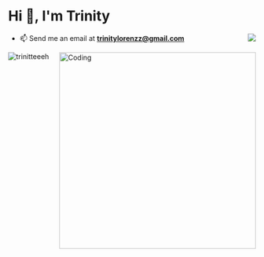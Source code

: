 <h1 align="left">Hi 👋, I'm Trinity</h1>
<img align="right" src="https://i.pinimg.com/originals/a2/b4/ae/a2b4ae4ebabcd10ff10a1581366f6df2.gif"/>

- 📫 Send me an email at **trinitylorenzz@gmail.com**
<img align="right" alt="Coding" width="400" src="https://tenor.com/bUHIQ.gif"/>
<p><img align="left" src="https://github-readme-stats.vercel.app/api/top-langs?username=trinitteeeh&theme=gotham&hide_border=true&include_all_commits=true&count_private=true&layout=compact" alt="trinitteeeh" /></p>

